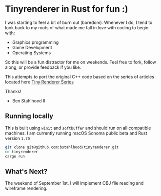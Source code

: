 # Tinyrenderer in Rust for fun :)

I was starting to feel a bit of burn out (boredom). Whenever I do, I tend to look
back to my roots of what made me fall in love with coding to begin with:

* Graphics programming
* Game Development
* Operating Systems

So this will be a fun distractor for me on weekends. Feel free to fork, follow
along, or provide feedback if you like.

This attempts to port the original C++ code based on the series of articles
located here [Tiny Renderer Series](https://github.com/ssloy/tinyrenderer/wiki/Lesson-0:-getting-started)


Thanks!

- Ben Stahlhood II


## Running locally

This is built using `winit` and `softbuffer` and should run on all compatible machines. I am currently running macOS Sonoma public beta and Rust version `1.70`


```bash
git clone git@github.com:bstahlhood/tinyrenderer.git
cd tinyrenderer
cargo run
```

## What's Next?

The weekend of September 1st, I will implement OBJ file reading and wireframe
rendering.
